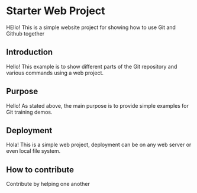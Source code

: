 # Starter Web Project

HEllo! This is a simple website project for showing how to use Git and Github together

## Introduction

Hello! This example is to show different parts of the Git repository and various commands using a web project.

## Purpose

Hello! As stated above, the main purpose is to provide simple examples for Git training demos.

## Deployment

Hola! This is a simple web project, deployment can be on any web server or even local file system.

## How to contribute
Contribute by helping one another

